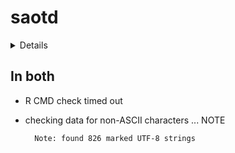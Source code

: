 # saotd

<details>

* Version: 0.2.0
* Source code: https://github.com/cran/saotd
* BugReports: https://github.com/evan-l-munson/saotd/issues
* Date/Publication: 2019-04-04 16:30:03 UTC
* Number of recursive dependencies: 108

Run `revdep_details(, "saotd")` for more info

</details>

## In both

*   R CMD check timed out
    

*   checking data for non-ASCII characters ... NOTE
    ```
      Note: found 826 marked UTF-8 strings
    ```

